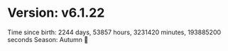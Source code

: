 # Version: v6.1.22
Time since birth: 2244 days, 53857 hours, 3231420 minutes, 193885200 seconds
Season: Autumn 🍁
